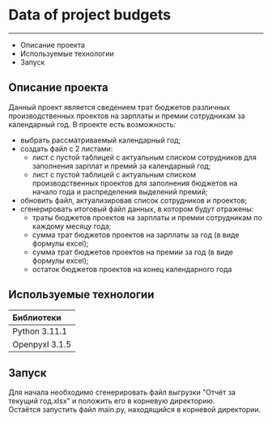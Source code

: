 # Data of project budgets

--------

* Описание проекта
* Используемые технологии
* Запуск


Описание проекта
----------------

Данный проект является сведением трат бюджетов различных производственных проектов на зарплаты и премии сотрудникам за календарный год.
В проекте есть возможность:
* выбрать рассматриваемый календарный год;
* создать файл с 2 листами:
    * лист с пустой таблицей с актуальным списком сотрудников для заполнения зарплат и премий за календарный год;
    * лист с пустой таблицей с актуальным списком производственных проектов для заполнения бюджетов на начало года и распределения выделений премий;
* обновить файл, актуализировав список сотрудников и проектов;
* сгенерировать итоговый файл данных, в котором будут отражены:
    * траты бюджетов проектов на зарплаты и премии сотрудникам по каждому месяцу года;
    * сумма трат бюджетов проектов на зарплаты за год (в виде формулы excel);
    * сумма трат бюджетов проектов на премии за год (в виде формулы excel);
    * остаток бюджетов проектов на конец календарного года

Используемые технологии
-----------------------

|Библиотеки|
|:---|
| Python 3.11.1   |  
| Openpyxl 3.1.5  |

Запуск
------

Для начала необходимо сгенерировать файл выгрузки "Отчёт за текущий год.xlsx" и положить его в корневую директорию.  
Остаётся запустить файл main.py, находящийся в корневой директории.
